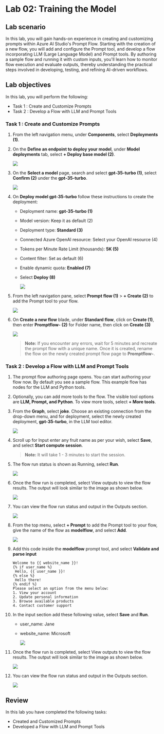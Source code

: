 # Lab 02: Training the Model

## Lab scenario
In this lab, you will gain hands-on experience in creating and customizing prompts within Azure AI Studio's Prompt Flow. Starting with the creation of a new flow, you will add and configure the Prompt tool, and develop a flow incorporating LLM (Large Language Model) and Prompt tools. By authoring a sample flow and running it with custom inputs, you'll learn how to monitor flow execution and evaluate outputs, thereby understanding the practical steps involved in developing, testing, and refining AI-driven workflows.

## Lab objectives
In this lab, you will perform the following:
- Task 1 : Create and Customize Prompts
- Task 2 : Develop a Flow with LLM and Prompt Tools

### Task 1 : Create and Customize Prompts

1. From the left navigation menu, under **Components**, select **Deployments (1)**.

1. On the **Define an endpoint to deploy your model**, under **Model deployments** tab, select **+ Deploy base model (2)**.

   ![](./media/deploybasemodel.png)

1. On the **Select a model** page, search and select **gpt-35-turbo (1)**, select **Confirm (2)** under the **gpt-35-turbo**.

   ![](./media/selectmodel.png)

1. On **Deploy model gpt-35-turbo** follow these instructions to create the deployment:

   - Deployment name: **gpt-35-turbo (1)**
   - Model version: Keep it as default (2)
   - Deployment type: **Standard (3)**
   - Connected Azure OpenAI resource: Select your OpenAI resource (4)
   - Tokens per Minute Rate Limit (thousands): **5K (5)**
   - Content filter: Set as default (6)
   - Enable dynamic quota: **Enabled (7)**
   - Select **Deploy (8)**

     ![](./media/deploymodel.png)
     
1. From the left navigation pane, select **Prompt flow (1)** > **+ Create (2)** to add the Prompt tool to your flow.

   ![](./media/image-04.png)

1. On **Create a new flow** blade, under **Standard flow**, click on **Create (1)**, then enter **Promptflow-<inject key="DeploymentID" enableCopy="false"/> (2)** for Folder name, then click on **Create (3)** 

   ![](./media/image-05.png)

   >**Note:** If you encounter any errors, wait for 5 minutes and recreate the prompt flow with a unique name. Once it is created, rename the flow on the newly created prompt flow page to **Promptflow-<inject key="DeploymentID" enableCopy="false"/>**.

### Task 2 : Develop a Flow with LLM and Prompt Tools

1. The prompt flow authoring page opens. You can start authoring your flow now. By default you see a sample flow. This example flow has nodes for the LLM and Python tools.

1. Optionally, you can add more tools to the flow. The visible tool options are **LLM, Prompt, and Python**. To view more tools, select **+ More tools**.

1. From the **Graph**, select **joke**. Choose an existing connection from the drop-down menu, and for deployment, select the newly created deployment, **gpt-35-turbo**, in the LLM tool editor.

     ![](./media/joke.png)

1. Scroll up for Input enter any fruit name as per your wish, select **Save**, and select **Start compute session**.

   >**Note:** It will take 1 - 3 minutes to start the session.
    
1. The flow run status is shown as Running, select **Run**.

     ![](./media/computesession.png)

1. Once the flow run is completed, select View outputs to view the flow results. The output will look similar to the image as shown below.

     ![](./media/image-30.png)

1. You can view the flow run status and output in the Outputs section.

    ![](./media/image-31.png)

1. From the top menu, select **+ Prompt** to add the Prompt tool to your flow, give the name of the flow as **modelflow**, and select **Add**.

    ![](./media/image-300.png)

1. Add this code inside the **modelflow** prompt tool, and select **Validate and parse input**

   ```jinja
   Welcome to {{ website_name }}!
   {% if user_name %}
    Hello, {{ user_name }}!
   {% else %}
    Hello there!
   {% endif %}
   Please select an option from the menu below:
   1. View your account
   2. Update personal information
   3. Browse available products
   4. Contact customer support
   ```
1. In the input section add these following value, select **Save** and **Run**.

   - user_name: Jane
   - website_name: Microsoft

     ![](./media/modelflow.png)

1. Once the flow run is completed, select View outputs to view the flow results. The output will look similar to the image as shown below.

     ![](./media/output.png)

1. You can view the flow run status and output in the Outputs section.

    ![](./media/output1.png)
   
## Review
In this lab you have completed the following tasks:
- Created and Customized Prompts
- Developed a Flow with LLM and Prompt Tools

